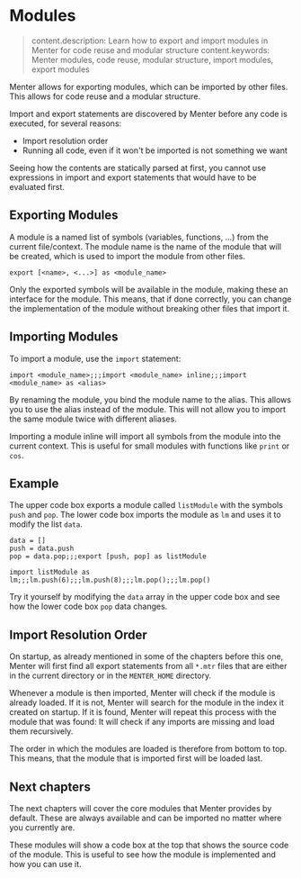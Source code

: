 # Modules

> content.description: Learn how to export and import modules in Menter for code reuse and modular structure
> content.keywords: Menter modules, code reuse, modular structure, import modules, export modules

Menter allows for exporting modules, which can be imported by other files. This allows for code reuse and a modular
structure.

Import and export statements are discovered by Menter before any code is executed, for several reasons:

- Import resolution order
- Running all code, even if it won't be imported is not something we want

Seeing how the contents are statically parsed at first, you cannot use expressions in import and export statements that
would have to be evaluated first.

## Exporting Modules

A module is a named list of symbols (variables, functions, ...) from the current file/context. The module name is the
name of the module that will be created, which is used to import the module from other files.

```static
export [<name>, <...>] as <module_name>
```

Only the exported symbols will be available in the module, making these an interface for the module. This means, that
if done correctly, you can change the implementation of the module without breaking other files that import it.

## Importing Modules

To import a module, use the `import` statement:

```static
import <module_name>;;;import <module_name> inline;;;import <module_name> as <alias>
```

By renaming the module, you bind the module name to the alias. This allows you to use the alias instead of the module.
This will not allow you to import the same module twice with different aliases.

Importing a module inline will import all symbols from the module into the current context. This is useful for small
modules with functions like `print` or `cos`.

## Example

The upper code box exports a module called `listModule` with the symbols `push` and `pop`. The lower code box imports
the module as `lm` and uses it to modify the list `data`.

```result=() -> { data.pop() };;;null---id=listModule1
data = []
push = data.push
pop = data.pop;;;export [push, pop] as listModule
```

```after=listModule1
import listModule as lm;;;lm.push(6);;;lm.push(8);;;lm.pop();;;lm.pop()
```

Try it yourself by modifying the `data` array in the upper code box and see how the lower code box `pop` data changes.

## Import Resolution Order

On startup, as already mentioned in some of the chapters before this one, Menter will first find all export statements
from all `*.mtr` files that are either in the current directory or in the `MENTER_HOME` directory.

Whenever a module is then imported, Menter will check if the module is already loaded. If it is not, Menter will search
for the module in the index it created on startup. If it is found, Menter will repeat this process with the module that
was found: It will check if any imports are missing and load them recursively.

The order in which the modules are loaded is therefore from bottom to top. This means, that the module that is imported
first will be loaded last.

## Next chapters

The next chapters will cover the core modules that Menter provides by default. These are always available and can be
imported no matter where you currently are.

These modules will show a code box at the top that shows the source code of the module. This is useful to see how the
module is implemented and how you can use it.
